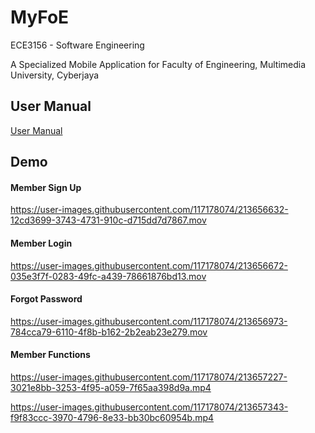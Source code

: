# MyFoE

ECE3156 - Software Engineering 

A Specialized Mobile Application for Faculty of Engineering, Multimedia University, Cyberjaya

## User Manual
[User Manual](https://github.com/zakizndn/MyFoE/files/10464835/UserManual.pdf)

## Demo 
#### Member Sign Up 
https://user-images.githubusercontent.com/117178074/213656632-12cd3699-3743-4731-910c-d715dd7d7867.mov

#### Member Login 
https://user-images.githubusercontent.com/117178074/213656672-035e3f7f-0283-49fc-a439-78661876bd13.mov

#### Forgot Password
https://user-images.githubusercontent.com/117178074/213656973-784cca79-6110-4f8b-b162-2b2eab23e279.mov

#### Member Functions
https://user-images.githubusercontent.com/117178074/213657227-3021e8bb-3253-4f95-a059-7f65aa398d9a.mp4

https://user-images.githubusercontent.com/117178074/213657343-f9f83ccc-3970-4796-8e33-bb30bc60954b.mp4

https://user-images.githubusercontent.com/117178074/213657798-5f33c051-d6f6-4ed0-81c4-1b36d578de77.mp4

https://user-images.githubusercontent.com/117178074/213657807-9257442c-acbc-4749-8de4-e46f66fe9754.mp4

#### Admin Login
https://user-images.githubusercontent.com/117178074/213658225-7ace389a-ec6a-4b4d-aab5-2e2d56fbcd3a.mov

#### Admin Functions
https://user-images.githubusercontent.com/117178074/213658493-2bb5e2ce-83a4-47b1-aec9-505293945392.mp4

https://user-images.githubusercontent.com/117178074/213658581-504fbd84-6da4-4aaa-86eb-fcd67a57ac8b.mp4



